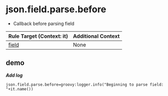 # json.field.parse.before

- Callback before parsing field

| Rule Target (Context: it) | Additional Context |
| ------------ | ------------ |
| [field](../tools/it.html) | None  |

## demo

***Add log***

```properties
json.field.parse.before=groovy:logger.info("Beginning to parse field: "+it.name())
```